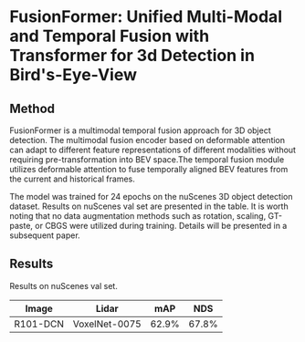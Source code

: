 # FusionFormer: Unified Multi-Modal and Temporal Fusion with Transformer for 3d Detection in Bird's-Eye-View
## Method
FusionFormer is a multimodal temporal fusion approach for 3D object detection. The multimodal fusion encoder based on deformable attention can adapt to different feature representations of different modalities without requiring pre-transformation into BEV space.The temporal fusion module utilizes deformable attention to fuse temporally aligned BEV features from the current and historical frames.

The model was trained for 24 epochs on the nuScenes 3D object detection dataset. Results on nuScenes val set are presented in the table. It is worth noting that no data augmentation methods such as rotation, scaling, GT-paste, or CBGS were utilized during training. Details will be presented in a subsequent paper.
## Results
Results on nuScenes val set.

|   Image   | Lidar |  mAP  |  NDS  |
|:---------:|:---------:|:-----:|:-----:|
| R101-DCN  |VoxelNet-0075| 62.9% | 67.8% |
